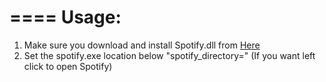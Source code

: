 ====
Usage:
====

 1. Make sure you download and install Spotify.dll from [Here](http://rainmeter.net/forum/viewtopic.php?f=18&t=17077)
 2. Set the spotify.exe location below "spotify_directory=" (If you want left click to open Spotify)
